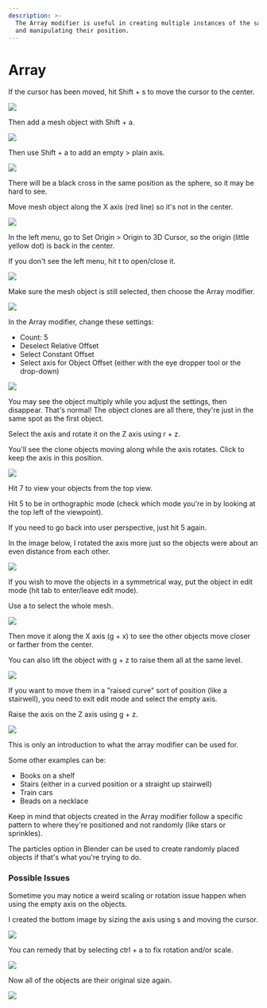 ```yaml
---
description: >-
  The Array modifier is useful in creating multiple instances of the same object
  and manipulating their position.
---
```


# Array

If the cursor has been moved, hit Shift + s to move the cursor to the center.

![](../../.gitbook/assets/image%20%2812%29.png)

Then add a mesh object with Shift + a.

![](../../.gitbook/assets/image%20%2817%29.png)

Then use Shift + a to add an empty &gt; plain axis.

![](../../.gitbook/assets/image%20%2813%29.png)

There will be a black cross in the same position as the sphere, so it may be hard to see.

Move mesh object along the X axis \(red line\) so it's not in the center.

![](../../.gitbook/assets/image%20%282%29.png)

In the left menu, go to Set Origin &gt; Origin to 3D Cursor, so the origin \(little yellow dot\) is back in the center.

If you don't see the left menu, hit t to open/close it.

![](../../.gitbook/assets/image%20%284%29.png)

Make sure the mesh object is still selected, then choose the Array modifier.

![](../../.gitbook/assets/image%20%287%29.png)

In the Array modifier, change these settings:

* Count: 5
* Deselect Relative Offset
* Select Constant Offset
* Select axis for Object Offset \(either with the eye dropper tool or the drop-down\)

![](../../.gitbook/assets/image%20%2821%29.png)

You may see the object multiply while you adjust the settings, then disappear. That's normal! The object clones are all there, they're just in the same spot as the first object.

Select the axis and rotate it on the Z axis using r + z.

You'll see the clone objects moving along while the axis rotates. Click to keep the axis in this position.

![](../../.gitbook/assets/image%20%2810%29.png)

Hit 7 to view your objects from the top view.

Hit 5 to be in orthographic mode \(check which mode you're in by looking at the top left of the viewpoint\).

If you need to go back into user perspective, just hit 5 again.

In the image below, I rotated the axis more just so the objects were about an even distance from each other.

![](../../.gitbook/assets/image%20%2814%29.png)

If you wish to move the objects in a symmetrical way, put the object in edit mode \(hit tab to enter/leave edit mode\).

Use a to select the whole mesh.

![](../../.gitbook/assets/image%20%285%29.png)

Then move it along the X axis \(g + x\) to see the other objects move closer or farther from the center.

You can also lift the object with g + z to raise them all at the same level.

![](../../.gitbook/assets/image%20%2815%29.png)

If you want to move them in a "raised curve" sort of position \(like a stairwell\), you need to exit edit mode and select the empty axis.

Raise the axis on the Z axis using g + z.

![](../../.gitbook/assets/image%20%2811%29.png)

This is only an introduction to what the array modifier can be used for. 

Some other examples can be:

* Books on a shelf
* Stairs \(either in a curved position or a straight up stairwell\)
* Train cars
* Beads on a necklace

Keep in mind that objects created in the Array modifier follow a specific pattern to where they're positioned and not randomly \(like stars or sprinkles\).

The particles option in Blender can be used to create randomly placed objects if that's what you're trying to do.

### Possible Issues

Sometime you may notice a weird scaling or rotation issue happen when using the empty axis on the objects.

I created the bottom image by sizing the axis using s and moving the cursor.

![](../../.gitbook/assets/image%20%283%29.png)

 You can remedy that by selecting ctrl + a to fix rotation and/or scale.

![](../../.gitbook/assets/image.png)

Now all of the objects are their original size again.

![](../../.gitbook/assets/image%20%2819%29.png)







